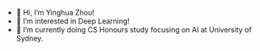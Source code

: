 - 👋 Hi, I’m Yinghua Zhou!
- 👀 I’m interested in Deep Learning!
- 🌱 I’m currently doing CS Honours study focusing on AI at University of Sydney.

<!---
zyinghua/zyinghua is a ✨ special ✨ repository because its `README.md` (this file) appears on your GitHub profile.
You can click the Preview link to take a look at your changes.
--->
